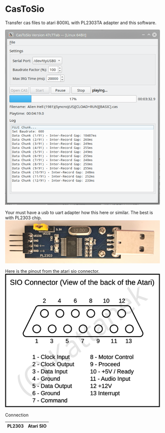 # CasToSio
Transfer cas files to atari 800XL with PL2303TA adapter and this software.

![Screenshot](graphics/screenshot_01.png)

Your must have a usb to uart adapter how this here or similar. The best is with PL2303 chip.
![USB to UART](graphics/pl2303.jpg)

Here is the pinout from the atari sio connector.
![SIO-Pinout](graphics/sio_connector.png)

Connection

| PL2303    | Atari SIO |
|-----------|-----------|
